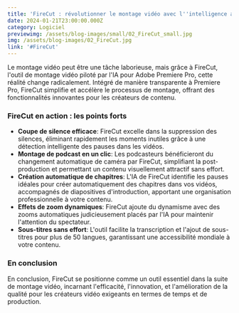 ```yaml
---
title: 'FireCut : révolutionner le montage vidéo avec l''intelligence artificielle'
date: 2024-01-21T23:00:00.000Z
category: Logiciel
previewimg: /assets/blog-images/small/02_FireCut_small.jpg
img: /assets/blog-images/02_FireCut.jpg
link: '#FireCut'
---
```


<p>Le montage vidéo peut être une tâche laborieuse, mais grâce à FireCut, l'outil de montage vidéo piloté par l'IA pour Adobe Premiere Pro, cette réalité change radicalement. Intégré de manière transparente à Premiere Pro, FireCut simplifie et accélère le processus de montage, offrant des fonctionnalités innovantes pour les créateurs de contenu.</p>
<h3>FireCut en action : les points forts</h3>
<ul>
  <li><strong>Coupe de silence efficace</strong>: FireCut excelle dans la suppression des silences, éliminant rapidement les moments inutiles grâce à une détection intelligente des pauses dans les vidéos.</li>
  <li><strong>Montage de podcast en un clic</strong>: Les podcasteurs bénéficieront du changement automatique de caméra par FireCut, simplifiant la post-production et permettant un contenu visuellement attractif sans effort.</li>
  <li><strong>Création automatique de chapitres</strong>: L'IA de FireCut identifie les pauses idéales pour créer automatiquement des chapitres dans vos vidéos, accompagnés de diapositives d'introduction, apportant une organisation professionnelle à votre contenu.</li>
  <li><strong>Effets de zoom dynamiques</strong>: FireCut ajoute du dynamisme avec des zooms automatiques judicieusement placés par l'IA pour maintenir l'attention du spectateur.</li>
  <li><strong>Sous-titres sans effort</strong>: L'outil facilite la transcription et l'ajout de sous-titres pour plus de 50 langues, garantissant une accessibilité mondiale à votre contenu.</li>
</ul>
<h3>En conclusion</h3>
<p>En conclusion, FireCut se positionne comme un outil essentiel dans la suite de montage vidéo, incarnant l'efficacité, l'innovation, et l'amélioration de la qualité pour les créateurs vidéo exigeants en termes de temps et de production.</p>
